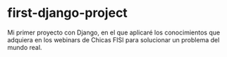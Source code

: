 # first-django-project
Mi primer proyecto con Django, en el que aplicaré los conocimientos que adquiera en los webinars de Chicas FISI para solucionar un problema del mundo real. 
